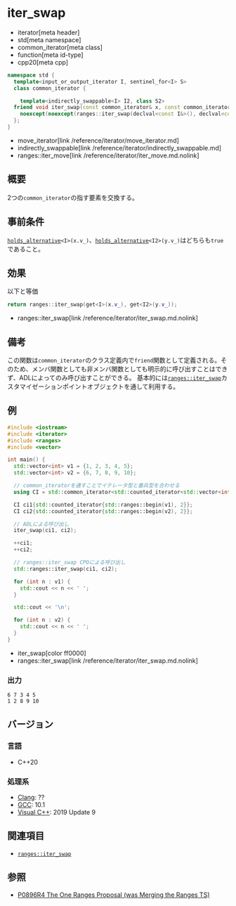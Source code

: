 # iter_swap
* iterator[meta header]
* std[meta namespace]
* common_iterator[meta class]
* function[meta id-type]
* cpp20[meta cpp]

```cpp
namespace std {
  template<input_or_output_iterator I, sentinel_for<I> S>
  class common_iterator {

    template<indirectly_swappable<I> I2, class S2>
  friend void iter_swap(const common_iterator& x, const common_iterator<I2, S2>& y)
    noexcept(noexcept(ranges::iter_swap(declval<const I&>(), declval<const I2&>())));
  };
}
```
* move_iterator[link /reference/iterator/move_iterator.md]
* indirectly_swappable[link /reference/iterator/indirectly_swappable.md]
* ranges::iter_move[link /reference/iterator/iter_move.md.nolink]

## 概要

2つの`common_iterator`の指す要素を交換する。

## 事前条件

[`holds_alternative`](/reference/variant/holds_alternative.md)`<I>(x.v_)`、[`holds_alternative`](/reference/variant/holds_alternative.md)`<I2>(y.v_)`はどちらも`true`であること。

## 効果

以下と等価

```cpp
return ranges::iter_swap(get<I>(x.v_), get<I2>(y.v_));
```
* ranges::iter_swap[link /reference/iterator/iter_swap.md.nolink]

## 備考

この関数は`common_iterator`のクラス定義内で`friend`関数として定義される。そのため、メンバ関数としても非メンバ関数としても明示的に呼び出すことはできず、ADLによってのみ呼び出すことができる。 
基本的には[`ranges::iter_swap`](/reference/iterator/iter_swap.md.nolink)カスタマイゼーションポイントオブジェクトを通して利用する。

## 例
```cpp example
#include <iostream>
#include <iterator>
#include <ranges>
#include <vector>

int main() {
  std::vector<int> v1 = {1, 2, 3, 4, 5};
  std::vector<int> v2 = {6, 7, 8, 9, 10};

  // common_iteratorを通すことでイテレータ型と番兵型を合わせる
  using CI = std::common_iterator<std::counted_iterator<std::vector<int>::iterator>, std::default_sentinel_t>;

  CI ci1{std::counted_iterator{std::ranges::begin(v1), 2}};
  CI ci2{std::counted_iterator{std::ranges::begin(v2), 2}};

  // ADLによる呼び出し
  iter_swap(ci1, ci2);

  ++ci1;
  ++ci2;

  // ranges::iter_swap CPOによる呼び出し
  std::ranges::iter_swap(ci1, ci2);

  for (int n : v1) {
    std::cout << n << ' ';
  }

  std::cout << '\n';

  for (int n : v2) {
    std::cout << n << ' ';
  }
}
```
* iter_swap[color ff0000]
* ranges::iter_swap[link /reference/iterator/iter_swap.md.nolink]

### 出力
```
6 7 3 4 5 
1 2 8 9 10
```

## バージョン
### 言語
- C++20

### 処理系
- [Clang](/implementation.md#clang): ??
- [GCC](/implementation.md#gcc): 10.1
- [Visual C++](/implementation.md#visual_cpp): 2019 Update 9

## 関連項目

- [`ranges::iter_swap`](/reference/iterator/iter_swap.md.nolink)

## 参照
- [P0896R4 The One Ranges Proposal (was Merging the Ranges TS)](http://www.open-std.org/jtc1/sc22/wg21/docs/papers/2018/p0896r4.pdf)
